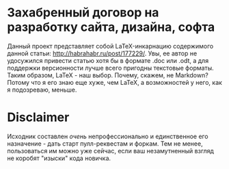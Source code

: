 Захабренный договор на разработку сайта, дизайна, софта
===============

Данный проект представляет собой LaTeX-инкарнацию содержимого данной статьи: http://habrahabr.ru/post/177229/.
Увы, ее автор не удосужился привести статью хотя бы в формате .doc или .odt, а для поддержки версионности лучше всего пригодны текстовые форматы.
Таким образом, LaTeX - наш выбор. Почему, скажем, не Markdown? Потому что я его знаю еще хуже, чем LaTeX, а возможностей у него, как я подозреваю, меньше.

Disclaimer
===============

Исходник составлен *очень* непрофессионально и единственное его назначение - дать старт пулл-реквестам и форкам.
Тем не менее, пользоваться им можно уже сейчас, если ваш незамутненный взгляд не коробят "изыски" кода новичка.
